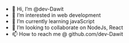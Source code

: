 - 👋 Hi, I’m @dev-Dawit
- 👀 I’m interested in web development
- 🌱 I’m currently learning javaScript
- 💞️ I’m looking to collaborate on NodeJs, React 
- 📫 How to reach me @ github.com/dev-Dawit

<!---
dev-Dawit/dev-Dawit is a ✨ special ✨ repository because its `README.md` (this file) appears on your GitHub profile.
You can click the Preview link to take a look at your changes.
--->

